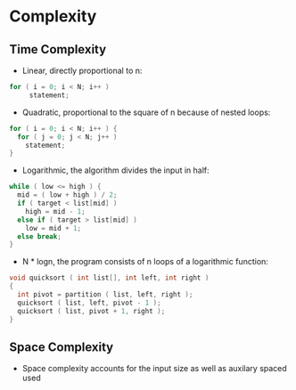 Complexity
==========

## Time Complexity
* Linear, directly proportional to n:
```C
for ( i = 0; i < N; i++ )
     statement;
```
* Quadratic, proportional to the square of n because of nested loops:
```C
for ( i = 0; i < N; i++ ) {
  for ( j = 0; j < N; j++ )
    statement;
}
```
* Logarithmic, the algorithm divides the input in half:
```C
while ( low <= high ) {
  mid = ( low + high ) / 2;
  if ( target < list[mid] )
    high = mid - 1;
  else if ( target > list[mid] )
    low = mid + 1;
  else break;
}
```
* N * logn, the program consists of n loops of a logarithmic function:
```C
void quicksort ( int list[], int left, int right )
{
  int pivot = partition ( list, left, right );
  quicksort ( list, left, pivot - 1 );
  quicksort ( list, pivot + 1, right );
}
```

## Space Complexity
* Space complexity accounts for the input size as well as auxilary spaced used